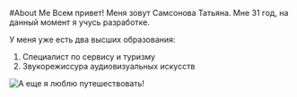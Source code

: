 #About Me
Всем привет!
Меня зовут Самсонова Татьяна. Мне 31 год, на данный момент я учусь разработке.

У меня уже есть два высших образования:
1. Специалист по сервису и туризму
2. Звукорежиссура аудиовизуальных искусств

![А еще я люблю путешествовать!](https://vk.com/albums5280088?z=photo5280088_457241476%2Fphotos5280088)

